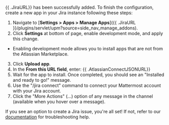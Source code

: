 {{ .JiraURL}} has been successfully added. To finish the configuration, create a new app in your Jira instance following these steps:

1. Navigate to [**Settings > Apps > Manage Apps**]({{ .JiraURL }}/plugins/servlet/upm?source=side_nav_manage_addons).
2. Click **Settings** at bottom of page, enable development mode, and apply this change.
  - Enabling development mode allows you to install apps that are not from the Atlassian Marketplace.
3. Click **Upload app**.
4. In the **From this URL field**, enter: {{ .AtlassianConnectJSONURL}}
5. Wait for the app to install. Once completed, you should see an "Installed and ready to go!" message.
6. Use the "/jira connect" command to connect your Mattermost account with your Jira account.
7. Click the "More Actions" (...) option of any message in the channel (available when you hover over a message).

If you see an option to create a Jira issue, you're all set! If not, refer to our [documentation](https://mattermost.com/pl/mattermost-plugin-jira) for troubleshooting help.